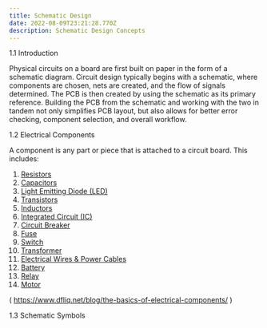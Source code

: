 ```yaml
---
title: Schematic Design
date: 2022-08-09T23:21:28.770Z
description: Schematic Design Concepts
---
```

<!--StartFragment-->

1.1 Introduction

Physical circuits on a board are first built on paper in the form of a schematic diagram. Circuit design typically begins with a schematic, where components are chosen, nets are created, and the flow of signals determined. The PCB is then created by using the schematic as its primary reference. Building the PCB from the schematic and working with the two in tandem not only simplifies PCB layout, but also allows for better error checking, component selection, and overall workflow.



1.2 Electrical Components

A component is any part or piece that is attached to a circuit board. This includes:

1. [Resistors](https://www.dfliq.net/blog/the-basics-of-electrical-components/#resistors)
2. [Capacitors](https://www.dfliq.net/blog/the-basics-of-electrical-components/#capacitors)
3. [Light Emitting Diode (LED)](https://www.dfliq.net/blog/the-basics-of-electrical-components/#led)
4. [Transistors](https://www.dfliq.net/blog/the-basics-of-electrical-components/#transistors)
5. [Inductors](https://www.dfliq.net/blog/the-basics-of-electrical-components/#inductors)
6. [Integrated Circuit (IC)](https://www.dfliq.net/blog/the-basics-of-electrical-components/#ic)
7. [Circuit Breaker](https://www.dfliq.net/blog/the-basics-of-electrical-components/#circuit-breaker)
8. [Fuse](https://www.dfliq.net/blog/the-basics-of-electrical-components/#fuse)
9. [Switch](https://www.dfliq.net/blog/the-basics-of-electrical-components/#switch)
10. [Transformer](https://www.dfliq.net/blog/the-basics-of-electrical-components/#transformer)
11. [Electrical Wires & Power Cables](https://www.dfliq.net/blog/the-basics-of-electrical-components/#wire)
12. [Battery](https://www.dfliq.net/blog/the-basics-of-electrical-components/#battery)
13. [Relay](https://www.dfliq.net/blog/the-basics-of-electrical-components/#relay)
14. [Motor](https://www.dfliq.net/blog/the-basics-of-electrical-components/#motor)

( <https://www.dfliq.net/blog/the-basics-of-electrical-components/> )



1.3 Schematic Symbols



<!--EndFragment-->